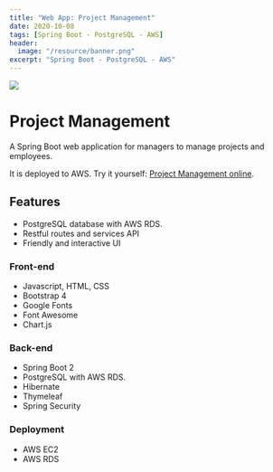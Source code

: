 ```yaml
---
title: "Web App: Project Management"
date: 2020-10-08
tags: [Spring Boot - PostgreSQL - AWS]
header:
  image: "/resource/banner.png"
excerpt: "Spring Boot - PostgreSQL - AWS"
---
```


![](/resource/Project-Mangement.gif)

# Project Management
A Spring Boot web application for managers to manage projects and employees.

It is deployed to AWS. Try it yourself: [Project Management online](http://ec2-13-56-150-8.us-west-1.compute.amazonaws.com:8080).

## Features
- PostgreSQL database with AWS RDS.
- Restful routes and services API
- Friendly and interactive UI

### Front-end
- Javascript, HTML, CSS
- Bootstrap 4
- Google Fonts
- Font Awesome
- Chart.js

### Back-end
- Spring Boot 2
- PostgreSQL with AWS RDS.
- Hibernate
- Thymeleaf
- Spring Security

### Deployment
- AWS EC2
- AWS RDS